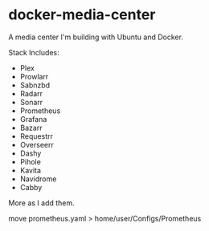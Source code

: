 # docker-media-center
A media center I'm building with Ubuntu and Docker.

Stack Includes:
- Plex
- Prowlarr
- Sabnzbd
- Radarr
- Sonarr
- Prometheus
- Grafana
- Bazarr
- Requestrr
- Overseerr
- Dashy
- Pihole
- Kavita
- Navidrome
- Cabby

More as I add them.

move prometheus.yaml > home/user/Configs/Prometheus

